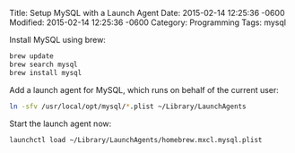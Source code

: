 Title: Setup MySQL with a Launch Agent
Date: 2015-02-14 12:25:36 -0600
Modified: 2015-02-14 12:25:36 -0600
Category: Programming
Tags: mysql

Install MySQL using brew:

``` bash
brew update
brew search mysql
brew install mysql
```

Add a launch agent for MySQL, which runs on behalf of the current user:

``` bash
ln -sfv /usr/local/opt/mysql/*.plist ~/Library/LaunchAgents
```

Start the launch agent now:

``` bash
launchctl load ~/Library/LaunchAgents/homebrew.mxcl.mysql.plist
```
